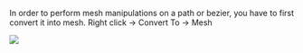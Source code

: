 
In order to perform mesh manipulations on a path or bezier, you have to first convert it into mesh. Right click -> Convert To -> Mesh

![](https://i.imgur.com/0Lp8Y6K.png)
